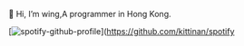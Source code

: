 👋 Hi, I’m wing,A programmer in  Hong Kong.

<!---
wingpan79/wingpan79 is a ✨ special ✨ repository because its `README.md` (this file) appears on your GitHub profile.
You can click the Preview link to take a look at your changes.
--->

[![spotify-github-profile](https://spotify-github-profile.vercel.app/api/view?uid=wingpan79&cover_image=true&theme=default)](https://github.com/kittinan/spotify
